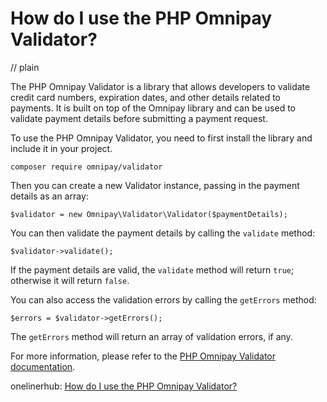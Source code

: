 # How do I use the PHP Omnipay Validator?
// plain

The PHP Omnipay Validator is a library that allows developers to validate credit card numbers, expiration dates, and other details related to payments. It is built on top of the Omnipay library and can be used to validate payment details before submitting a payment request.

To use the PHP Omnipay Validator, you need to first install the library and include it in your project.

```
composer require omnipay/validator
```

Then you can create a new Validator instance, passing in the payment details as an array:

```
$validator = new Omnipay\Validator\Validator($paymentDetails);
```

You can then validate the payment details by calling the `validate` method:

```
$validator->validate();
```

If the payment details are valid, the `validate` method will return `true`; otherwise it will return `false`.

You can also access the validation errors by calling the `getErrors` method:

```
$errors = $validator->getErrors();
```

The `getErrors` method will return an array of validation errors, if any.

For more information, please refer to the [PHP Omnipay Validator documentation](https://github.com/thephpleague/omnipay-validator).

onelinerhub: [How do I use the PHP Omnipay Validator?](https://onelinerhub.com/php-omnipay/how-do-i-use-the-php-omnipay-validator)